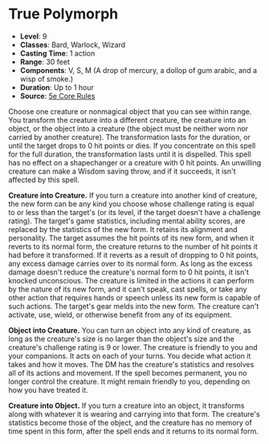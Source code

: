 # True Polymorph

- **Level**: 9
- **Classes**: Bard, Warlock, Wizard
- **Casting Time**: 1 action
- **Range**: 30 feet
- **Components**: V, S, M (A drop of mercury, a dollop of gum arabic, and a wisp of smoke.)
- **Duration**: Up to 1 hour
- **Source**: [5e Core Rules](http://dnd.wizards.com/articles/features/systems-reference-document-srd)

Choose one creature or nonmagical object that you can see within range. You transform the creature into a different creature, the creature into an object, or the object into a creature (the object must be neither worn nor carried by another creature).  The transformation lasts for the duration, or until the target drops to 0 hit points or dies. If you concentrate on this spell for the full duration, the transformation lasts until it is dispelled. This spell has no effect on a shapechanger or a creature with 0 hit points. An unwilling creature can make a Wisdom saving throw, and if it succeeds, it isn't affected by this spell.

**Creature into Creature.** If you turn a creature into another kind of creature, the new form can be any kind you choose whose challenge rating is equal to or less than the target's (or its level, if the target doesn't have a challenge rating). The target's game statistics, including mental ability scores, are replaced by the statistics of the new form. It retains its alignment and personality. The target assumes the hit points of its new form, and when it reverts to its normal form, the creature returns to the number of hit points it had before it transformed. If it reverts as a result of dropping to 0 hit points, any excess damage carries over to its normal form. As long as the excess damage doesn't reduce the creature's normal form to 0 hit points, it isn't knocked unconscious. The creature is limited in the actions it can perform by the nature of its new form, and it can't speak, cast spells, or take any other action that requires hands or speech unless its new form is capable of such actions. The target's gear melds into the new form. The creature can't activate, use, wield, or otherwise benefit from any of its equipment.

**Object into Creature.** You can turn an object into any kind of creature, as long as the creature's size is no larger than the object's size and the creature's challenge rating is 9 or lower. The creature is friendly to you and your companions. It acts on each of your turns. You decide what action it takes and how it moves. The DM has the creature's statistics and resolves all of its actions and movement. If the spell becomes permanent, you no longer control the creature. It might remain friendly to you, depending on how you have treated it.

 **Creature into Object.** If you turn a creature into an object, it transforms along with whatever it is wearing and carrying into that form. The creature's statistics become those of the object, and the creature has no memory of time spent in this form, after the spell ends and it returns to its normal form.

